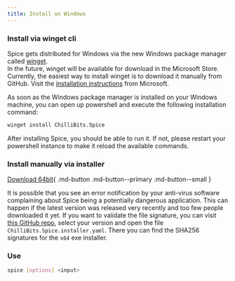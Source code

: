 ```yaml
---
title: Install on Windows
---
```


### Install via winget cli
Spice gets distributed for Windows via the new Windows package manager called [winget](https://github.com/microsoft/winget-cli). <br>
In the future, winget will be available for download in the Microsoft Store. Currently, the easiest way to install winget is to download it manually from GitHub. Visit the [installation instructions](https://github.com/microsoft/winget-cli#installing-the-client) from Microsoft.

As soon as the Windows package manager is installed on your Windows machine, you can open up powershell and execute the following installation command: <br>
```sh
winget install ChilliBits.Spice
```
After installing Spice, you should be able to run it. If not, please restart your powershell instance to make it reload the available commands.

### Install manually via installer

[Download 64bit](https://github.com/spicelang/spice/releases/latest/download/spice_x64_setup.msi){ .md-button .md-button--primary .md-button--small }

It is possible that you see an error notification by your anti-virus software complaining about Spice being a potentially dangerous application. This can happen if the latest version was released very recently and too few people downloaded it yet. If you want to validate the file signature, you can visit [this GitHub repo](https://github.com/microsoft/winget-pkgs/tree/master/manifests/c/ChilliBits/Spice), select your version and open the file `ChilliBits.Spice.installer.yaml`. There you can find the SHA256 signatures for the `x64` exe installer.

### Use
```sh
spice [options] <input>
```